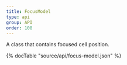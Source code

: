 ```yaml
---
title: FocusModel
type: api
group: API
order: 108
---
```

A class that contains focused cell position.

{% docTable "source/api/focus-model.json" %}


